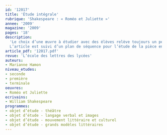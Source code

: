 ```yaml
---
id: '12017'
title: 'Étude intégrale'
rubrique: 'Shakespeare : « Roméo et Juliette »'
annee: '2009'
magazine: '2009'
pages: '18'
description: 
  'Le choix d’une œuvre à étudier avec des élèves relève toujours un peu du pari. Le programme de terminale L a mis à l’honneur « Roméo et Juliette », de Shakespeare, qui peut être aussi étudiée en seconde, dans le cadre de l’étude de la tragédie. L’intérêt manifesté par les élèves pour cette œuvre réputée difficile conduit à s’interroger sur les raisons de ce succès. Pourquoi l’étude de la tragédie à travers cette pièce du XVIe siècle fonctionne-t-elle mieux qu’à partir d’autres œuvres du répertoire ? Si la construction de la pièce est un élément qui favorise sa lecture, il  semble que c’est la nature même du tragique à l’œuvre dans « Roméo et Juliette » qui explique ce succès.
  L’article est suivi d’un plan de séquence pour l’étude de la pièce en seconde, première et terminale.'
article_pdf: '12017.pdf'
revue: 'L’école des lettres des lycées'
auteurs:
- Marianne Hamon
niveau_etudes:
- seconde
- première
- terminale
oeuvres:
- Roméo et Juliette
ecrivains:
- William Shakespeare
programmes:
- objet d’étude - théâtre
- objet d’étude - langage verbal et images
- objet d’étude - mouvement littéraire et culturel
- objet d’étude - grands modèles littéraires
---
```

